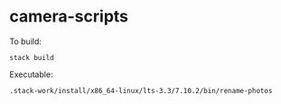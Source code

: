 camera-scripts
==============

To build:

    stack build

Executable:

    .stack-work/install/x86_64-linux/lts-3.3/7.10.2/bin/rename-photos
